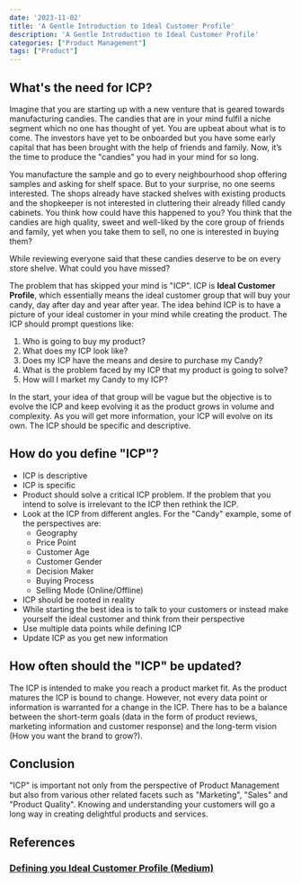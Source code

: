 ```yaml
---
date: '2023-11-02'
title: 'A Gentle Introduction to Ideal Customer Profile'
description: 'A Gentle Introduction to Ideal Customer Profile'
categories: ["Product Management"]
tags: ["Product"]
---
```

## What's the need for ICP?

Imagine that you are starting up with a new venture that is geared towards manufacturing candies. The candies that are in your mind fulfil a niche segment which no one has thought of yet. You are upbeat about what is to come. The investors have yet to be onboarded but you have some early capital that has been brought with the help of friends and family. Now, it’s the time to produce the "candies" you had in your mind for so long.

You manufacture the sample and go to every neighbourhood shop offering samples and asking for shelf space. But to your surprise, no one seems interested. The shops already have stacked shelves with existing products and the shopkeeper is not interested in cluttering their already filled candy cabinets. You think how could have this happened to you? You think that the candies are high quality, sweet and well-liked by the core group of friends and family, yet when you take them to sell, no one is interested in buying them?

While reviewing everyone said that these candies deserve to be on every store shelve. What could you have missed?

The problem that has skipped your mind is "ICP". ICP is **Ideal Customer Profile**, which essentially means the ideal customer group that will buy your candy, day after day and year after year. The idea behind ICP is to have a picture of your ideal customer in your mind while creating the product. The ICP should prompt questions like:

  1. Who is going to buy my product?
  2. What does my ICP look like?
  3. Does my ICP have the means and desire to purchase my Candy?
  4. What is the problem faced by my ICP that my product is going to solve?
  5. How will I market my Candy to my ICP?

In the start, your idea of that group will be vague but the objective is to evolve the ICP and keep evolving it as the product grows in volume and complexity. As you will get more information, your ICP will evolve on its own. The ICP should be specific and descriptive.

## How do you define "ICP"?

- ICP is descriptive
- ICP is specific
- Product should solve a critical ICP problem. If the problem that you intend to solve is irrelevant to the ICP then rethink the ICP.
- Look at the ICP from different angles. For the "Candy" example, some of the perspectives are:
  - Geography
  - Price Point
  - Customer Age
  - Customer Gender
  - Decision Maker
  - Buying Process
  - Selling Mode (Online/Offline)
- ICP should be rooted in reality
- While starting the best idea is to talk to your customers or instead make yourself the ideal customer and think from their perspective
- Use multiple data points while defining ICP
- Update ICP as you get new information

## How often should the "ICP" be updated?

The ICP is intended to make you reach a product market fit. As the product matures the ICP is bound to change. However, not every data point or information is warranted for a change in the ICP. There has to be a balance between the short-term goals (data in the form of product reviews, marketing information and customer response) and the long-term vision (How you want the brand to grow?).

## Conclusion

"ICP" is important not only from the perspective of Product Management but also from various other related facets such as "Marketing", "Sales" and "Product Quality". Knowing and understanding your customers will go a long way in creating delightful products and services.

## References

### [Defining you Ideal Customer Profile (Medium)](https://medium.com/racecapital/defining-your-ideal-customer-profile-icp-41b7b58107de)

